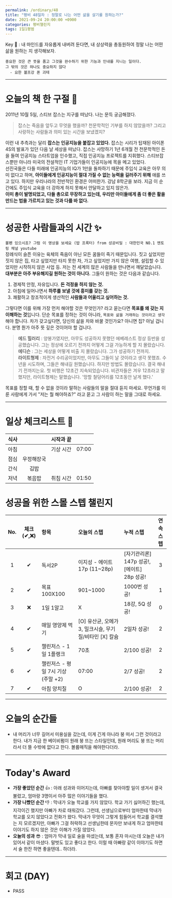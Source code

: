 ```yaml
---
permalink: /ordinary/48
title: "평비 48일차 : 정말로 나는 어떤 삶을 살기를 원하는가?"
date: 2021-09-24 20:00:00 +0900
categories: 평비챌린지
tags: 1일1평범
---  
```

Key 🔑 : 내 마인드를 자유롭게 내버려 둔다면, 내 상상력을 총동원하여 정말 나는 어떤 삶을 원하는 지 생각해보자.
```
중요한 것은 큰 뜻을 품고 그것을 완수하기 위한 기능과 인내를 지니는 일이다.
그 밖의 것은 하나도 중요하지 않다 
  - 요한 볼프강 폰 괴테
```

---
# 오늘의 책 한 구절 📕  
2011년 10월 5일, 스티브 잡스는 지구를 떠났다. 나는 문득 궁금해졌다.  
> 잡스는 죽음을 앞두고 무엇을 했을까? 천문학적인 기부를 하지 않았을까? 그리고 사랑하는 사람들과 의미 있는 시간을 보냈겠지?  

이런 내 추측과는 달리 **잡스는 인공지능을 붙잡고 있었다.** 잡스는 시리가 탑재된 아이폰4S의 발표가 있던 다음 날 세상을 떠났다. 잡스는 사망하기 1년 6개월 전 천문학적인 돈을 들여 인공지능 스타트업을 인수했고, 직접 인공지능 프로젝트를 지휘했다. 스티브잡스뿐만 아니라 미국의 전설적인 IT 기업가들이 인공지능에 목을 메고 있었다.  
선진국들은 다들 미래에 인공지능의 IQ가 1만을 돌파하기 때문에 주입식 교육은 아무 의미 없다고 하며, **아이들에게 인공지능이 절대 가질 수 없는 능력을 길러주기 위해** 애를 쓰고 있다. 하지만 우리나라의 전반적인 환경은 어떠한가. 강남 8학군을 보라. 지금 이 순간에도 주입식 교육을 더 강하게 하지 못해서 안달하고 있지 않은가.  
**이미 총이 발명되었고, 다들 총으로 무장하고 있는데, 우리만 아이들에게 좀 더 좋은 활을 만드는 법을 가르치고 있는 것과 다를 바 없다.**  

---
# 성공한 사람들과의 시간 ✨
`볼펜 있으시죠? 그럼 이 영상을 보세요 (밥 프록터) from 성공비밀 : 대한민국 NO.1 멘토링 채널 youtube`  
장례식이 슬픈 이유는 육체의 죽음이 아닌 모든 꿈들이 죽기 때문입니다. 짓고 싶었지만 짓지 않은 집, 타고 싶었지만 타지 못한 차, 가고 싶었지만 가지 않은 여행, 설립할 수 있었지만 시작하지 않은 사업 등. 저는 전 세계의 많은 사람들을 만나면서 깨달았습니다. **대부분은 아주 부유해지길 원하는 것이 아니다.** 그들이 원하는 것은 다음과 같습니다.
1. 경제적 안정, 자유입니다. **돈 걱정을 하지 않는 것.**  
2. 아침에 일어나면서 **하루를 보낼 것에 흥미를 갖는 것.**  
3. 쾌활하고 창조적이게 생산적인 **사람들과 어울리고 싶어하는 것.**  

그렇다면 이를 위해 가장 먼저 해야할 것은 무엇인가? 라고 묻는다면 **목표를 왜 갖는 지 이해하는 것**입니다. 단순 목표를 정하는 것이 아니라, `목표와 삶을 거래하는 것이라고 생각`해야 합니다. 차가 갖고싶다면, 당신의 삶을 차와 바꿀 것인가요? 아니면 집? 아닐 겁니다. 분명 뭔가 아주 뜻 깊은 것이어야 할 겁니다.  
> **에드 힐러리** : 양봉가였지만, 아무도 성공하지 못했던 에베레스트 정상 등반을 성공했습니다. 그는 정상에 오르기 전까지 어떻게 그걸 가능하게 할 지 몰랐습니다.  
> **에디슨** : 그는 세상을 어떻게 비출 지 몰랐습니다. 그가 성공하기 전까지.  
> **라이트형제** : 자전거 수리공이었지만, 아무도 그들이 날 것이라고 생각 못했죠. 수년을 시도하며, 그들은 해내길 원했습니다. 하지만 방법도 몰랐습니다. 결국 해내기 전까지는요. 첫 비행은 12초간 지속되었습니다. 비관자들은 겨우 12초라고 말했지만, 라이트형제는 말했습니다. '망할 철덩어리를 12초동안 날게 했다.'  

목표를 정할 때, 할 수 없을 것이라 말하는 사람들의 말을 절대 듣지 마세요. 무언가를 이룬 사람에게 가서 "저는 뭘 해야하죠?" 라고 묻고 그 사람이 하는 말을 그대로 하세요. 

---
# 일상 체크리스트 📃

| 식사 |  | 시작과 끝 |  |
|:----:|:----:|:----:|:----:|
| 아침 |  | 기상 시간 | 07:00 |
| 점심 | 우정해장국 |  |  |
| 간식 | 김밥 |  |  |
| 저녁 | 볶음밥 | 취침 시간 | 01:50 |

# 성공을 위한 스몰 스텝 챌린지

| No. | 체크(✔,❌) | 항목 | 오늘의 스텝 | 누적 스텝 | 연속 스텝 |
|:----:|:----:|:----|:----|:----|:----:|
| 1 | ✔ | 독서2P | 이지성 - 에이트 17p (11~28p) | [자기관리론] 147p 성공!, [에이트] 28p 성공! | 3 |
| 2 | ✔ | 목표 100X100 | 901~1000 | 1000번 성공! | 1 |
| 3 | ❌ | 1일 1알고 | X | 18강, 5Q 성공! | 0 |
| 4 | ✔ | 매일 영양제 먹기 | [O] 유산균, 오메가3, 밀크시슬, 무기질/비타민 [X] 칼슘 | 2일차 성공! | 2 |
| 5 | ✔ | 챌린저스 - 1일 1플랭크 | 70초 | 2/100 성공! | 2 |
| 6 | ✔ | 챌린저스 - 평일 7시 기상(주말 +2) | 07:00 | 2/7 성공! | 2 |
| 7 | ✔ | 아침 양치질 | O | 2/100 성공! | 2 |

---
# 오늘의 순간들 
- 내 머리가 너무 길어서 미용실을 갔는데, 이게 긴게 아니라 붕 떠서 그런 것이라고 한다. 내가 지금 한 베이비펌이 원래 붕 뜨는 스타일인데, 원래 머리도 붕 뜨는 머리라서 더 뜰 수밖에 없다고 한다. 볼륨매직을 해야한다더라.  

---
# Today's Award
- **가장 좋았던 순간** 👍 : 아래 성과와 이어지는데, 아빠를 찾아야할 일이 생겨서 결국 불렀고, 엄마랑 3명이서 아주 많은 이야기들을 했다.  
- **가장 나빴던 순간** 👎 : 막내가 오늘 학교를 가지 않았다. 학교 가기 싫어하긴 했는데, 지각이긴 했지만 아빠가 차로 태워갔다. 그런데, 선생님으로부터 엄마한테 막내가 학교를 오지 않았다고 전화가 왔다. 막내가 무엇이 그렇게 힘들어서 학교를 결석했는 지 모르겠지만, 아빠가 그걸 허락하고 선생님한테 문자만 보내게 하고 엄마한테 이야기도 하지 않은 것은 이해가 가질 않았다.  
- **오늘의 성과** 😎 : 엄마가 막내 일로 술을 마셨는데, 보통 혼자 마시는데 오늘은 내가 있어서 같이 마셨다. 말벗도 있고 좋다고 한다. 이럴 때 아빠랑 같이 이야기도 하면서 술 한잔 하면 좋을텐데.. 하더라.

---
# 회고 (DAY)
- PASS